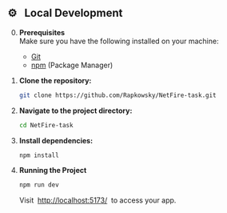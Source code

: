 ## <a name="local-development"> ⚙️&nbsp;&nbsp; Local Development</a>

0.  **Prerequisites** <br>
    Make sure you have the following installed on your machine:

    - [Git](https://git-scm.com/)
    - [npm](https://www.npmjs.com/) (Package Manager)

1.  **Clone the repository:**

    ```bash
    git clone https://github.com/Rapkowsky/NetFire-task.git
    ```

2.  **Navigate to the project directory:**

    ```bash
    cd NetFire-task
    ```

3.  **Install dependencies:**

    ```bash
    npm install
    ```

4.  **Running the Project**

    ```bash
    npm run dev
    ```

    Visit &nbsp;[http://localhost:5173/](http://localhost:5173/)&nbsp; to access your app.

<br>
